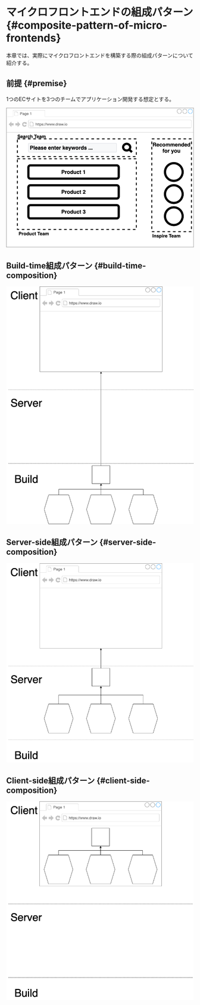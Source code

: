 # マイクロフロントエンドの組成パターン {#composite-pattern-of-micro-frontends}

本章では、実際にマイクロフロントエンドを構築する際の組成パターンについて紹介する。

## 前提 {#premise}

1つのECサイトを3つのチームでアプリケーション開発する想定とする。

![premise-micro-frontends](../../assets/images/drawio/microfrontends/premise-micro-frontends.png)

## Build-time組成パターン {#build-time-composition}

![build-time-composition](../../assets/images/drawio/microfrontends/build-time-composition.png)

## Server-side組成パターン {#server-side-composition}

![server-side-composition](../../assets/images/drawio/microfrontends/server-side-composition.png)

## Client-side組成パターン {#client-side-composition}
![client-side-composition](../../assets/images/drawio/microfrontends/client-side-composition.png)